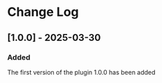 # Change Log

## [1.0.0] - 2025-03-30

### Added

The first version of the plugin 1.0.0 has been added